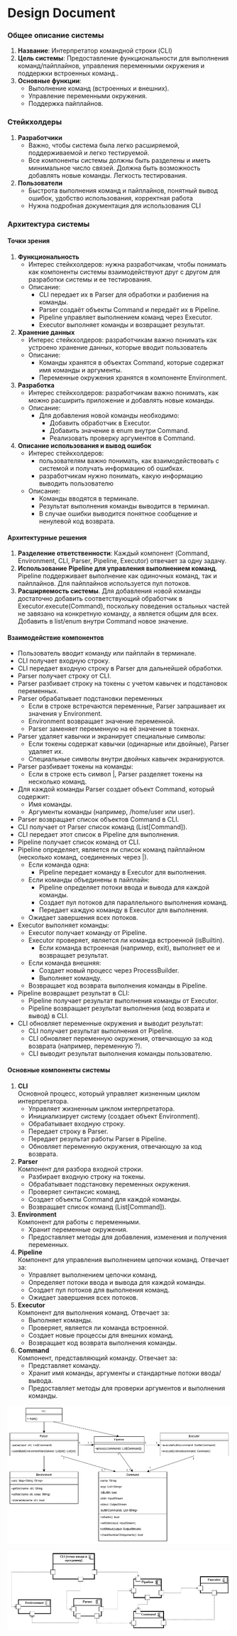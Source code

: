 # Design Document
###  Общее описание системы
1. **Название**: Интерпретатор командной строки (CLI)
2. **Цель системы**: Предоставление функциональности для выполнения команд/пайплайнов, управления переменными окружения и поддержки встроенных команд..
3. **Основные функции**:
   * Выполнение команд (встроенных и внешних).
   * Управление переменными окружения.
   * Поддержка пайплайнов.

### Стейкхолдеры
1. **Разработчики**
    * Важно, чтобы система была легко расширяемой, поддерживаемой и легко тестируемой.
    * Все компоненты системы должны быть разделены и иметь минимальное число связей. Должна быть возможность добавлять новые команды. Легкость тестирования.
2. **Пользователи**
   * Быстрота выполнения команд и пайплайнов, понятный вывод ошибок, удобство использования, корректная работа
   * Нужна подробная документация для использования CLI

### Архитектура системы
#### Точки зрения
1. **Функциональность**
    * Интерес стейкхолдеров: нужна разработчикам, чтобы понимать как компоненты системы взаимодействуют друг с другом для разработки системы и ее тестирования.
    * Описание:
         * CLI передает их в Parser для обработки и разбиения на команды.
         * Parser создаёт объекты Command и передаёт их в Pipeline.
         * Pipeline управляет выполнением команд через Executor.
         * Executor выполняет команды и возвращает результат.
2. **Хранение данных**
    * Интерес стейкхолдеров: разработчикам важно понимать как устроено хранение данных, которые вводит пользователь
    * Описание:
         * Команды хранятся в объектах Command, которые содержат имя команды и аргументы.
         * Переменные окружения хранятся в компоненте Environment.
3. **Разработка**
    * Интерес стейкхолдеров: разработчикам важно понимать, как можно расширить приложение и добавлять новые команды.
    * Описание:
         * Для добавления новой команды необходимо:
           * Добавить обработчик в Executor.
           * Добавить значение в enum внутри Command.
           * Реализовать проверку аргументов в Command.
4. **Описание использования и вывод ошибок**
   * Интерес стейкхолдеров: 
     * пользователям важно понимать, как взаимодействовать с системой и получать информацию об ошибках.
     * разработчикам нужно понимать, какую информацию выводить пользователю
   * Описание:
     * Команды вводятся в терминале.
     * Результат выполнения команды выводится в терминал.
     * В случае ошибки выводится понятное сообщение и ненулевой код возврата.

#### Архитектурные решения
1. **Разделение ответственности**: Каждый компонент (Command, Environment, CLI, Parser, Pipeline, Executor) отвечает за одну задачу.
2. **Использование Pipeline для управления выполнением команд**. Pipeline поддерживает выполнение как одиночных команд, так и пайплайнов. Для пайплайнов используется пул потоков.
3. **Расширяемость системы**. Для добавления новой команды достаточно добавить соответствующий обработчик в Executor.execute(Command), поскольку поведения остальных частей не завязано на конкретную команду, а является общим для всех.
Добавить в list/enum внутри Command новое значение.


#### Взаимодействие компонентов
* Пользователь вводит команду или пайплайн в терминале.
* CLI получает входную строку.
* CLI передает входную строку в Parser для дальнейшей обработки.
* Parser получает строку от CLI.
* Parser разбивает строку на токены с учетом кавычек и подстановок переменных.
* Parser обрабатывает подстановки переменных
  * Если в строке встречаются переменные, Parser запрашивает их значения у Environment.
  * Environment возвращает значение переменной.
  * Parser заменяет переменную на её значение в токенах.
* Parser удаляет кавычки и экранирует специальные символы:
  * Если токены содержат кавычки (одинарные или двойные), Parser удаляет их.
  * Специальные символы внутри двойных кавычек экранируются.
* Parser разбивает токены на команды:
  * Если в строке есть символ |, Parser разделяет токены на несколько команд.
* Для каждой команды Parser создает объект Command, который содержит:
  * Имя команды.
  * Аргументы команды (например, /home/user или user).
* Parser возвращает список объектов Command в CLI.
* CLI получает от Parser список команд (List[Command]).
* CLI передает этот список в Pipeline для выполнения.
* Pipeline получает список команд от CLI.
* Pipeline определяет, является ли список команд пайплайном (несколько команд, соединенных через |).
  * Если команда одна:
    * Pipeline передает команду в Executor для выполнения.
  * Если команды объединены в пайплайн:
    * Pipeline определяет потоки ввода и вывода для каждой команды.
    * Создает пул потоков для параллельного выполнения команд.
    * Передает каждую команду в Executor для выполнения.
  * Ожидает завершения всех потоков.
* Executor выполняет команды:
  * Executor получает команду от Pipeline.
  * Executor проверяет, является ли команда встроенной (isBuiltin).
    * Если команда встроенная (например, exit), выполняет ее и возвращает результат.
  * Если команда внешняя:
    * Создает новый процесс через ProcessBuilder.
    * Выполняет команду.
  * Возвращает код возврата выполнения команды в Pipeline.
* Pipeline возвращает результат в CLI:
  * Pipeline получает результат выполнения команды от Executor.
  * Pipeline возвращает результат выполнения (код возврата и вывод) в CLI.
* CLI обновляет переменные окружения и выводит результат:
  * CLI получает результат выполнения от Pipeline.
  * CLI обновляет переменную окружения, отвечающую за код возврата (например, переменную ?).
  * CLI выводит результат выполнения команды пользователю.
#### Основные компоненты системы
1. **CLI**\
Основной процесс, который управляет жизненным циклом интерпретатора.
   * Управляет жизненным циклом интерпретатора.
   * Инициализирует систему (создает объект Environment).
   * Обрабатывает входную строку.
   * Передает строку в Parser.
   * Передает результат работы Parser в Pipeline.
   * Обновляет переменную окружения, отвечающую за код возврата.
2. **Parser** \
Компонент для разбора входной строки.
   * Разбирает входную строку на токены.
   * Обрабатывает подстановку переменных окружения.
   * Проверяет синтаксис команд.
   * Создает объекты Command для каждой команды.
   * Возвращает список команд (List[Command]).
3. **Environment**\
Компонент для работы с переменными.
   * Хранит переменные окружения.
   * Предоставляет методы для добавления, изменения и получения переменных.
4. **Pipeline**\
Компонент для управления выполнением цепочки команд. Отвечает за:
   * Управляет выполнением цепочки команд.
   * Определяет потоки ввода и вывода для каждой команды.
   * Создает пул потоков для выполнения команд.
   * Ожидает завершения всех потоков.
5. **Executor**\
Компонент для выполнения команд. Отвечает за:
   * Выполняет команды.
   * Проверяет, является ли команда встроенной.
   * Создает новые процессы для внешних команд.
   * Возвращает код возврата выполнения команды.
6. **Command**\
Компонент, представляющий команду. Отвечает за:
   * Представляет команду.
   * Хранит имя команды, аргументы и стандартные потоки ввода/вывода.
   * Предоставляет методы для проверки аргументов и выполнения команды.

![](images/class_diagram.png)

![](images/component_diagram.png)